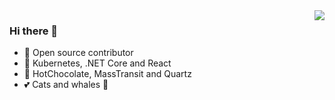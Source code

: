 <img align="right" src="https://github-readme-stats.vercel.app/api?username=sergeyshaykhullin&count_private=true&show_icons=true&hide_title=true" />

### Hi there 👋
- 🚢 Open source contributor
- 🚀 Kubernetes, .NET Core and React
- 👑 HotChocolate, MassTransit and Quartz
- 💕 Cats and whales 🐳
